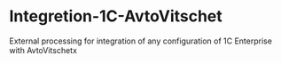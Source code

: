 # Integretion-1C-AvtoVitschet
External processing for integration of any configuration of 1C Enterprise with AvtoVitschetx

